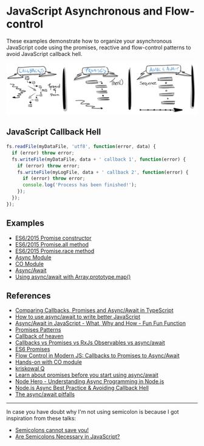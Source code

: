 # JavaScript Asynchronous and Flow-control

These examples demonstrate how to organize your asynchronous JavaScript code using the promises, reactive and flow-control patterns to avoid JavaScript callback hell.

![JavaScript Asynchronous](js-async.png)

## JavaScript Callback Hell

```js
fs.readFile(myDataFile, 'utf8', function(error, data) {
  if (error) throw error;
  fs.writeFile(myDataFile, data + ' callback 1', function(error) {
    if (error) throw error;
    fs.writeFile(myLogFile, data + ' callback 2', function(error) {
      if (error) throw error;
      console.log('Process has been finished!');
    });
  });
});
```

## Examples

- [ES6/2015 Promise constructor](es6-promise)
- [ES6/2015 Promise.all method](es6-promise-all)
- [ES6/2015 Promise.race method](es6-promise-race)
- [Async Module](async-module)
- [CO Module](co-module)
- [Async/Await](async-await)
- [Using async/await with Array.prototype.map()](async-map/index.js)

## References

- [Comparing Callbacks, Promises and Async/Await in TypeScript](https://johnpapa.net/async-comparisons/)
- [How to use async/await to write better JavaScript](https://www.freecodecamp.org/news/how-to-use-async-await-write-better-javascript/)
- [Async/Await in JavaScript - What, Why and How - Fun Fun Function](https://www.youtube.com/watch?v=568g8hxJJp4)
- [Promises Patterns](https://github.com/sindresorhus/promise-fun)
- [Callback of heaven](https://www.youtube.com/watch?v=Ir9-EBbc9fg)
- [Callbacks vs Promises vs RxJs Observables vs async/await](https://www.youtube.com/watch?v=jgWnccjXR4I)
- [ES6 Promises](http://www.datchley.name/es6-promises/)
- [Flow Control in Modern JS: Callbacks to Promises to Async/Await](https://www.sitepoint.com/flow-control-callbacks-promises-async-await/)
- [Hands-on with CO module](https://www.youtube.com/watch?v=IXsxtIZuY90)
- [kriskowal Q](https://github.com/kriskowal/q)
- [Learn about promises before you start using async/await](https://medium.com/@bluepnume/learn-about-promises-before-you-start-using-async-await-eb148164a9c8)
- [Node Hero - Understanding Async Programming in Node.js](https://blog.risingstack.com/node-hero-async-programming-in-node-js/)
- [Node.js Async Best Practice & Avoiding Callback Hell](https://blog.risingstack.com/node-js-async-best-practices-avoiding-callback-hell-node-js-at-scale/)
- [The async/await pitfalls](https://medium.com/@oieduardorabelo/javascript-armadilhas-do-asyn-await-em-loops-1cdad44db7f0)

---

In case you have doubt why I'm not using semicolon is because I got inspiration from these talks:

- [Semicolons cannot save you!](https://www.youtube.com/watch?v=Qlr-FGbhKaI)
- [Are Semicolons Necessary in JavaScript?](https://www.youtube.com/watch?v=gsfbh17Ax9I)
